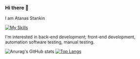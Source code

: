 ### Hi there 👋
I am Atanas Stankin

[![My Skills](https://skillicons.dev/icons?i=py,js,html,css,django,bootstrap,postgresql,mysql,docker,arduino,selenium)](https://skillicons.dev)

 I'm interested in back-end development; front-end development, automation software testing, manual testing.
 
![Anurag's GitHub stats](https://github-readme-stats.vercel.app/api?username=astankin&show_icons=true)
<picture>
[![Top Langs](https://github-readme-stats.vercel.app/api/top-langs/?username=astankin)](https://github.com/astankin/github-readme-stats)

